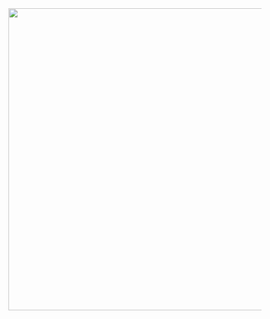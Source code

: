 <div align="center">
<img src="https://github.com/natygames/juicy-match/blob/master/screenshot/feature_graph.png" width="600">






